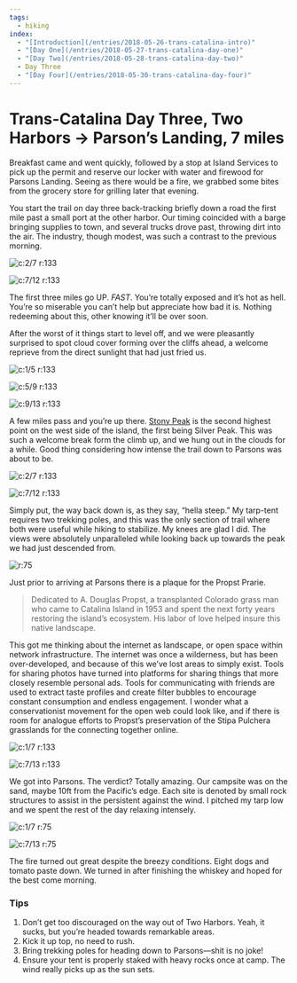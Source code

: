 ```yaml
---
tags:
  - hiking
index:
  - "[Introduction](/entries/2018-05-26-trans-catalina-intro)"
  - "[Day One](/entries/2018-05-27-trans-catalina-day-one)"
  - "[Day Two](/entries/2018-05-28-trans-catalina-day-two)"
  - Day Three
  - "[Day Four](/entries/2018-05-30-trans-catalina-day-four)"
---
```


# Trans-Catalina Day Three, Two Harbors → Parson’s Landing, 7 miles

Breakfast came and went quickly, followed by a stop at Island Services to pick up the permit and reserve our locker with water and firewood for Parsons Landing. Seeing as there would be a fire, we grabbed some bites from the grocery store for grilling later that evening.

You start the trail on day three back-tracking briefly down a road the first mile past a small port at the other harbor. Our timing coincided with a barge bringing supplies to town, and several trucks drove past, throwing dirt into the air. The industry, though modest, was such a contrast to the previous morning.

<!-- more -->

![c:2/7 r:133](27-hell-hike_133.jpg)

![c:7/12 r:133](28-trail_133.jpg)

The first three miles go UP. *FAST*. You’re totally exposed and it’s hot as hell. You’re so miserable you can’t help but appreciate how bad it is. Nothing redeeming about this, other knowing it’ll be over soon.

After the worst of it things start to level off, and we were pleasantly surprised to spot cloud cover forming over the cliffs ahead, a welcome reprieve from the direct sunlight that had just fried us.

![c:1/5 r:133](29-jon_133.jpg)

![c:5/9 r:133](30-jk_133.jpg)

![c:9/13 r:133](31-trail_133.jpg)

A few miles pass and you’re up there. [Stony Peak](https://www.ngs.noaa.gov/cgi-bin/ds_mark.prl?PidBox=DY3012) is the second highest point on the west side of the island, the first being Silver Peak. This was such a welcome break form the climb up, and we hung out in the clouds for a while. Good thing considering how intense the trail down to Parsons was about to be.

![c:2/7 r:133](32-jk_133.jpg)

![c:7/12 r:133](33-parsons_133.jpg)

Simply put, the way back down is, as they say, “hella steep.” My tarp-tent requires two trekking poles, and this was the only section of trail where both were useful while hiking to stabilize. My knees are glad I did. The views were absolutely unparalleled while looking back up towards the peak we had just descended from.

![r:75](34-peak_75.jpg)

Just prior to arriving at Parsons there is a plaque for the Propst Prarie.

> Dedicated to A. Douglas Propst, a transplanted Colorado grass man who came to Catalina Island in 1953 and spent the next forty years restoring the island’s ecosystem. His labor of love helped insure this native landscape.

This got me thinking about the internet as landscape, or open space within network infrastructure. The internet was once a wilderness, but has been over-developed, and because of this we’ve lost areas to simply exist. Tools for sharing photos have turned into platforms for sharing things that more closely resemble personal ads. Tools for communicating with friends are used to extract taste profiles and create filter bubbles to encourage constant consumption and endless engagement. I wonder what a conservationist movement for the open web could look like, and if there is room for analogue efforts to Propst’s preservation of the Stipa Pulchera grasslands for the connecting together online.

![c:1/7 r:133](35-grass-man_133.jpg)

![c:7/13 r:133](36-tarp_133.jpg)

We got into Parsons. The verdict? Totally amazing. Our campsite was on the sand, maybe 10ft from the Pacific’s edge. Each site is denoted by small rock structures to assist in the persistent against the wind. I pitched my tarp low and we spent the rest of the day relaxing intensely.

![c:1/7 r:75](37-beach_75.jpg)

![c:7/13 r:75](38-yo_75.jpg)

The fire turned out great despite the breezy conditions. Eight dogs and tomato paste down. We turned in after finishing the whiskey and hoped for the best come morning.

### Tips

1. Don’t get too discouraged on the way out of Two Harbors. Yeah, it sucks, but you’re headed towards remarkable areas.
2. Kick it up top, no need to rush.
3. Bring trekking poles for heading down to Parsons—shit is no joke!
4. Ensure your tent is properly staked with heavy rocks once at camp. The wind really picks up as the sun sets.